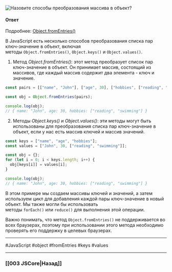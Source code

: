 ![Назовите способы преобразования массива в объект?](https://youtu.be/lZNWrW39ELM?t=389)

#### Ответ

Подробнее: [Object.fromEntries()](https://developer.mozilla.org/ru/docs/Web/JavaScript/Reference/Global_Objects/Object/fromEntries)

В JavaScript есть несколько способов преобразования списка пар ключ-значение в объект, включая методы `Object.fromEntries()`, `Object.keys()` и `Object.values()`.

1. Метод *Object.fromEntries()*: этот метод преобразует список пар ключ-значение в объект. Он принимает массив, состоящий из массивов, где каждый массив содержит два элемента - ключ и значение.

```javascript
const pairs = [["name", "John"], ["age", 30], ["hobbies", ["reading", "swimming"]]];

const obj = Object.fromEntries(pairs);

console.log(obj);
// { name: "John", age: 30, hobbies: ["reading", "swimming"] }
```

2. Методы *Object.keys()* и *Object.values()*: эти методы могут быть использованы для преобразования списка пар ключ-значение в объект, если у нас есть массив ключей и массив значений.

```javascript
const keys = ["name", "age", "hobbies"];
const values = ["John", 30, ["reading", "swimming"]];

const obj = {};
for (let i = 0; i < keys.length; i++) {
  obj[keys[i]] = values[i];
}

console.log(obj);
// { name: "John", age: 30, hobbies: ["reading", "swimming"] }
```

В этом примере мы создаем массивы ключей и значений, а затем используем цикл для добавления каждой пары ключ-значение в новый объект. Мы также могли бы использовать методы `forEach()` или `reduce()` для выполнения этой операции.

Важно понимать, что метод `Object.fromEntries()` не поддерживается во всех браузерах, поэтому при использовании этого метода необходимо проверять его поддержку в целевых браузерах.

___
 #JavaScript #object #fromEntries #keys #values

___

### [[003 JSCore|Назад]]